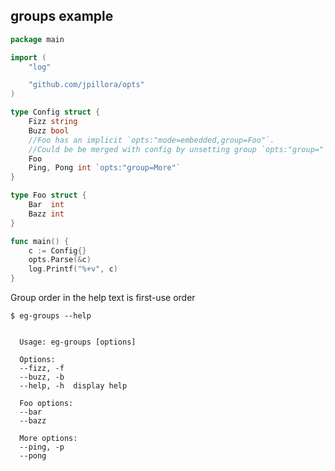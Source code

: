 ## groups example

<!--tmpl,code=go:cat main.go -->
``` go 
package main

import (
	"log"

	"github.com/jpillora/opts"
)

type Config struct {
	Fizz string
	Buzz bool
	//Foo has an implicit `opts:"mode=embedded,group=Foo"`.
	//Could be be merged with config by unsetting group `opts:"group="`.
	Foo
	Ping, Pong int `opts:"group=More"`
}

type Foo struct {
	Bar  int
	Bazz int
}

func main() {
	c := Config{}
	opts.Parse(&c)
	log.Printf("%+v", c)
}
```
<!--/tmpl-->

Group order in the help text is first-use order

```
$ eg-groups --help
```

<!--tmpl,code=plain:go build -o eg-groups && ./eg-groups --help ; rm eg-groups -->
``` plain 

  Usage: eg-groups [options]

  Options:
  --fizz, -f
  --buzz, -b
  --help, -h  display help

  Foo options:
  --bar
  --bazz

  More options:
  --ping, -p
  --pong

```
<!--/tmpl-->
